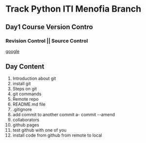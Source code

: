 # Track Python ITI Menofia Branch

## Day1 Course Version Contro

### Revision Control || Source Control

[google](https://www.google.com)

## Day Content

1. Introduction about git
2. install git
3. Steps on git
4. git commands
5. Remote repo
6. README.md file
7. .gitignore
8. add commit to another commit
   a- commit --amend
9. collaborators
10. github pages
11. test github with one of you
12. install code from github from remote to local
